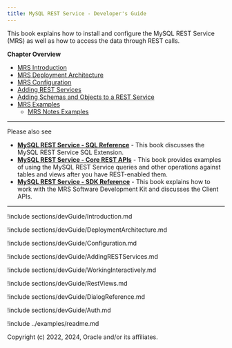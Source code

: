 ```yaml
---
title: MySQL REST Service - Developer's Guide
---
```


This book explains how to install and configure the MySQL REST Service (MRS) as well as how to access the data through REST calls.

__Chapter Overview__

- [MRS Introduction](#introduction-to-the-mysql-rest-service)
- [MRS Deployment Architecture](#deployment-architecture)
- [MRS Configuration](#configuration-of-the-mysql-rest-service)
- [Adding REST Services](#adding-rest-services)
- [Adding Schemas and Objects to a REST Service](#adding-schemas-and-objects-to-a-rest-service)
- [MRS Examples](#mrs-examples)
  - [MRS Notes Examples](#mrs-notes-examples)

---

Please also see

- __[MySQL REST Service - SQL Reference](sql.html)__ - This book discusses the MySQL REST Service SQL Extension.
- __[MySQL REST Service - Core REST APIs](restApi.html)__ - This book provides examples of using the MySQL REST Service queries and other operations against tables and views after you have REST-enabled them.
- __[MySQL REST Service - SDK Reference](sdk.html)__ - This book explains how to work with the MRS Software Development Kit and discusses the Client APIs.

---

!include sections/devGuide/Introduction.md

!include sections/devGuide/DeploymentArchitecture.md

!include sections/devGuide/Configuration.md

!include sections/devGuide/AddingRESTServices.md

!include sections/devGuide/WorkingInteractively.md

!include sections/devGuide/RestViews.md

!include sections/devGuide/DialogReference.md

!include sections/devGuide/Auth.md

!include ../examples/readme.md

Copyright (c) 2022, 2024, Oracle and/or its affiliates.
